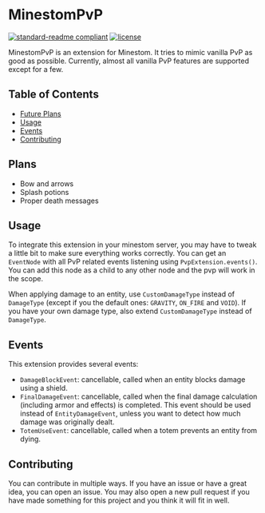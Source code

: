 # MinestomPvP

[![standard-readme compliant](https://img.shields.io/badge/readme%20style-standard-brightgreen.svg?style=flat-square)](https://github.com/RichardLitt/standard-readme)
[![license](https://img.shields.io/github/license/Bloepiloepi/MinestomPvP.svg?style=flat-square)](LICENSE)

MinestomPvP is an extension for Minestom.
It tries to mimic vanilla PvP as good as possible.
Currently, almost all vanilla PvP features are supported except for a few.

## Table of Contents

- [Future Plans](#plans)
- [Usage](#usage)
- [Events](#events)
- [Contributing](#contributing)

## Plans

- Bow and arrows
- Splash potions
- Proper death messages

## Usage

To integrate this extension in your minestom server, you may have to tweak a little bit to make sure everything works correctly.
You can get an `EventNode` with all PvP related events listening using `PvpExtension.events()`.
You can add this node as a child to any other node and the pvp will work in the scope.

When applying damage to an entity, use `CustomDamageType` instead of `DamageType` (except if you the default ones: `GRAVITY`, `ON_FIRE` and `VOID`).
If you have your own damage type, also extend `CustomDamageType` instead of `DamageType`.

## Events

This extension provides several events:

- `DamageBlockEvent`: cancellable, called when an entity blocks damage using a shield.
- `FinalDamageEvent`: cancellable, called when the final damage calculation (including armor and effects) is completed. This event should be used instead of `EntityDamageEvent`, unless you want to detect how much damage was originally dealt.
- `TotemUseEvent`: cancellable, called when a totem prevents an entity from dying.

## Contributing

You can contribute in multiple ways. 
If you have an issue or have a great idea, you can open an issue.
You may also open a new pull request if you have made something for this project and you think it will fit in well.
